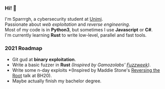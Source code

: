 ### Hi! 👋
I'm Sparrrgh, a cybersecurity student at [Unimi](https://www.unimi.it/en).<br/>
Passionate about *web exploitation* and *reverse engineering*.<br/>
Most of my code is in **Python3**, but sometimes I use **Javascript** or **C#**.<br/>
I'm currently learning **Rust** to write low-level, parallel and fast tools. <br/>

### 2021 Roadmap
- Git gud at **binary exploitation**.
- Write a basic fuzzer in **Rust** *(Inspired by Gamozolabs' [Fuzzweek](https://youtube.com/playlist?list=PLSkhUfcCXvqHsOy2VUxuoAf5m_7c8RqvO))*.
- Write some n-day exploits *(Inspired by Maddie Stone's [Reversing the Root](https://www.blackhat.com/us-20/briefings/schedule/#reversing-the-root-identifying-the-exploited-vulnerability-in--days-used-in-the-wild-20308) talk at BH20).
- Maybe actually finish my bachelor degree.
